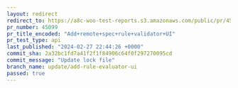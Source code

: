 ```yaml
---
layout: redirect
redirect_to: https://a8c-woo-test-reports.s3.amazonaws.com/public/pr/45099/api/index.html
pr_number: 45099
pr_title_encoded: "Add+remote+spec+rule+validator+UI"
pr_test_type: api
last_published: "2024-02-27 22:44:26 +0000"
commit_sha: 2a32bc1fd7a41f2f1f84906c64f0f297270095cd
commit_message: "Update lock file"
branch_name: update/add-rule-evaluator-ui
passed: true
---
```

